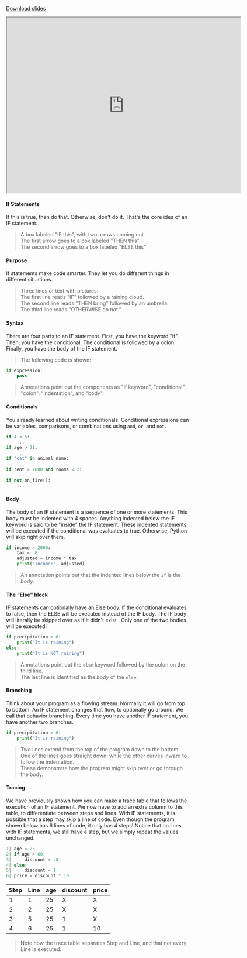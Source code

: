 
[Download slides](If%20Statements.pdf)


<iframe style="width: 640px; height: 480px;" width="300" height="150" allowfullscreen="allowfullscreen" webkitallowfullscreen="webkitallowfullscreen" mozallowfullscreen="mozallowfullscreen"
title="Introduction.pdf"
src="https://www.youtube.com/embed/G9CECQpPtl0?feature=oembed&amp;rel=0" 
></iframe>



#### If Statements

If this is true, then do that.
Otherwise, don't do it.
That's the core idea of an IF statement.

> A box labeled "IF this", with two arrows coming out  
> The first arrow goes to a box labeled "THEN this"  
> The second arrow goes to a box labeled "ELSE this"

#### Purpose

If statements make code smarter.
They let you do different things in different situations.

> Three lines of text with pictures:  
> The first line reads "IF" followed by a raining cloud.  
> The second line reads "THEN bring" followed by an umbrella.  
> The third line reads "OTHERWISE do not."

#### Syntax

There are four parts to an IF statement.
First, you have the keyword "if".
Then, you have the conditional.
The conditional is followed by a colon.
Finally, you have the body of the IF statement.

> The following code is shown:

```python
if expression:
    pass
```

> Annotations point out the components as "if keyword", "conditional", "colon", "indentation", and "body".

#### Conditionals

You already learned about writing conditionals.
Conditional expressions can be variables, comparisons, or combinations using `and`, `or`, and `not`.

```python
if 4 < 5:
    ...
if age > 21:
    ...
if "cat" in animal_name:
    ...
if rent > 2000 and rooms < 2:
    ...
if not on_fire():
    ...
```

#### Body

The body of an IF statement is a sequence of one or more statements.
This body must be indented with 4 spaces.
Anything indented below the IF keyword is said to be "inside" the IF statement.
These indented statements will be executed if the conditional was evaluates to true.
Otherwise, Python will skip right over them.

```python
if income > 2000:
    tax = .8
    adjusted = income * tax
    print("Income:", adjusted)
```

> An annotation points out that the indented lines below the `if` is the *body*.

#### The "Else" block

IF statements can optionally have an Else body.
If the conditional evaluates to false, then the ELSE will be executed instead of the IF body.
The IF body will literally be skipped over as if it didn't exist .
Only one of the two bodies will be executed!

```python
if precipitation > 0:
    print("It is raining")
else:
    print("It is NOT raining")
```

> Annotations point out the `else` keyword followed by the colon on the third line.  
> The last line is identified as the *body* of the `else`.

#### Branching

Think about your program as a flowing stream.
Normally it will go from top to bottom.
An IF statement changes that flow, to optionally go around.
We call that behavior branching.
Every time you have another IF statement, you have another two branches.

```python
if precipitation > 0:
    print("It is raining")
```

> Two lines extend from the top of the program down to the bottom.  
> One of the lines goes straight down, while the other curves inward to follow the indentation.  
> These demonstrate how the program might skip over or go through the body.

#### Tracing

We have previously shown how you can make a trace table that follows the execution of an IF statement.
We now have to add an extra column to this table, to differentiate between steps and lines.
With IF statements, it is possible that a step may skip a line of code.
Even though the program shown below has 6 lines of code, it only has 4 steps!
Notice that on lines with IF statements, we still have a step, but we simply repeat the values unchanged.

```python
1| age = 25
2| if age > 60:
3|     discount = .8
4| else:
5|     discount = 1
6| price = discount * 10
```

| Step | Line | age | discount | price |
|------|------|-----|----------|-------|
| 1 | 1 | 25 | X | X |
| 2 | 2 | 25 | X | X |
| 3 | 5 | 25 | 1 | X |
| 4 | 6 | 25 | 1 | 10 |

> Note how the trace table separates Step and Line, and that not every Line is executed.
